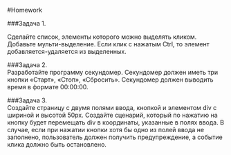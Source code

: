 #Homework 

###Задача 1. 

Сделайте список, элементы которого можно выделять кликом.
Добавьте мульти-выделение. Если клик с нажатым Ctrl, то элемент добавляется-удаляется из выделенных. 

###Задача 2.  
Разработайте программу секундомер. Секундомер должен иметь три кнопки «Старт», «Стоп», «Сбросить». Секундомер должен выводить время в формате 00:00:00.

###Задача 3.  
Создайте страницу с двумя полями ввода, кнопкой и элементом div с шириной и высотой 50px. Создайте сценарий, который по нажатию на кнопку будет перемещать div в координаты, указанные в полях ввода. В случае, если при нажатии кнопки хотя бы одно из полей ввода не заполнено, пользователь должен получить предупреждение, а событие клика должно быть остановлено. 

